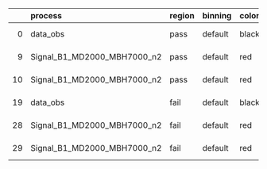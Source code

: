 |    | process                     | region   | binning   | color   | process_type   |   scale | variation   | source_filename                                                     | source_histname   | alias                       | title     |   combine_idx |     lnN |   shapes | syst_type   |   direction |   variation_alias |
|---:|:----------------------------|:---------|:----------|:--------|:---------------|--------:|:------------|:--------------------------------------------------------------------|:------------------|:----------------------------|:----------|--------------:|--------:|---------:|:------------|------------:|------------------:|
|  0 | data_obs                    | pass     | default   | black   | DATA           |       1 | nominal     | ./histograms_for_2DAlphabet_v3//BH_FakeData.root                    | hpass             | FakeData                    | Fake Data |           nan | nan     |      nan | nan         |         nan |               nan |
|  9 | Signal_B1_MD2000_MBH7000_n2 | pass     | default   | red     | SIGNAL         |       1 | lumi        | ./histograms_for_2DAlphabet_v3//BH_Signal_B1_MD2000_MBH7000_n2.root | hpass             | Signal_B1_MD2000_MBH7000_n2 | BH signal |           nan |   1.016 |      nan | lnN         |         nan |               nan |
| 10 | Signal_B1_MD2000_MBH7000_n2 | pass     | default   | red     | SIGNAL         |       1 | nominal     | ./histograms_for_2DAlphabet_v3//BH_Signal_B1_MD2000_MBH7000_n2.root | hpass             | Signal_B1_MD2000_MBH7000_n2 | BH signal |           nan | nan     |      nan | nan         |         nan |               nan |
| 19 | data_obs                    | fail     | default   | black   | DATA           |       1 | nominal     | ./histograms_for_2DAlphabet_v3//BH_FakeData.root                    | hfail             | FakeData                    | Fake Data |           nan | nan     |      nan | nan         |         nan |               nan |
| 28 | Signal_B1_MD2000_MBH7000_n2 | fail     | default   | red     | SIGNAL         |       1 | lumi        | ./histograms_for_2DAlphabet_v3//BH_Signal_B1_MD2000_MBH7000_n2.root | hfail             | Signal_B1_MD2000_MBH7000_n2 | BH signal |           nan |   1.016 |      nan | lnN         |         nan |               nan |
| 29 | Signal_B1_MD2000_MBH7000_n2 | fail     | default   | red     | SIGNAL         |       1 | nominal     | ./histograms_for_2DAlphabet_v3//BH_Signal_B1_MD2000_MBH7000_n2.root | hfail             | Signal_B1_MD2000_MBH7000_n2 | BH signal |           nan | nan     |      nan | nan         |         nan |               nan |
